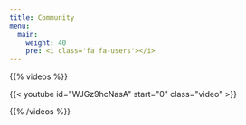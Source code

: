 ```yaml
---
title: Community
menu:
  main:
    weight: 40
    pre: <i class='fa fa-users'></i>
---
```



{{% videos %}}

{{< youtube id="WJGz9hcNasA" start="0" class="video" >}}

{{% /videos %}}

